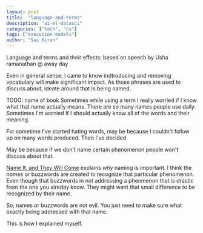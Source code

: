 ```yaml
---
layout: post
title:  "language-and-terms"
description: "ai-ml-datasci"
categories: ["tech", "cs"]
tags: ["execution-models"]
author: "Sai Kiran"
---
```


Language and terms and their effects: based on speech by Usha ramanathan @ away day

Even in general sense, I came to know indtroducing and removing vocabulary will make 
significant impact. As those phrases are used to discuss about, ideate around that is being named.

TODO: name of book
Sometimes while using a term I really worried if I know what that name actually means. 
There are so many names people use daily. Sometimes I'm worried If I should actually know all of 
the words and their meaning.

For sometime I've started hating words, may be because I couldn't follow up on many words produced. 
Then I've decided

May be because if we don't name certain phenomenon people won't discuss about that. 

[Name It, and They Will Come](https://overreacted.io/name-it-and-they-will-come/)  explains *why* 
naming is important. I think the *names* or buzzwords are created to recognize that particular 
phenomenon. Even though that buzzwords in not addressing a phenmenon that is drastic from the one
 you alreday know. They might want that small difference to be recognized by their name.
 
So, names or buzzwords are not evil. You just need to make sure what exactly being addressed with
 that name.
   

This is how I explained myself.